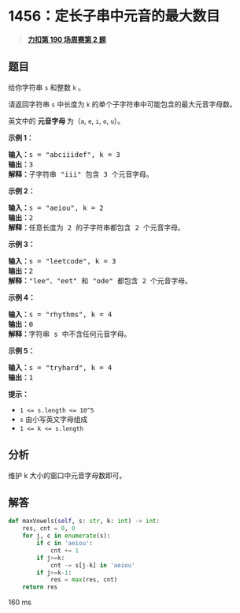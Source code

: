 # 1456：定长子串中元音的最大数目


> <u>**[力扣第 190 场周赛第 2 题](https://leetcode.cn/problems/maximum-number-of-vowels-in-a-substring-of-given-length/)**</u>

## 题目

<p>给你字符串 <code>s</code> 和整数 <code>k</code> 。</p>

<p>请返回字符串 <code>s</code> 中长度为 <code>k</code> 的单个子字符串中可能包含的最大元音字母数。</p>

<p>英文中的 <strong>元音字母 </strong>为（<code>a</code>, <code>e</code>, <code>i</code>, <code>o</code>, <code>u</code>）。</p>



<p><strong>示例 1：</strong></p>

<pre><strong>输入：</strong>s = &quot;abciiidef&quot;, k = 3
<strong>输出：</strong>3
<strong>解释：</strong>子字符串 &quot;iii&quot; 包含 3 个元音字母。
</pre>

<p><strong>示例 2：</strong></p>

<pre><strong>输入：</strong>s = &quot;aeiou&quot;, k = 2
<strong>输出：</strong>2
<strong>解释：</strong>任意长度为 2 的子字符串都包含 2 个元音字母。
</pre>

<p><strong>示例 3：</strong></p>

<pre><strong>输入：</strong>s = &quot;leetcode&quot;, k = 3
<strong>输出：</strong>2
<strong>解释：</strong>&quot;lee&quot;、&quot;eet&quot; 和 &quot;ode&quot; 都包含 2 个元音字母。
</pre>

<p><strong>示例 4：</strong></p>

<pre><strong>输入：</strong>s = &quot;rhythms&quot;, k = 4
<strong>输出：</strong>0
<strong>解释：</strong>字符串 s 中不含任何元音字母。
</pre>

<p><strong>示例 5：</strong></p>

<pre><strong>输入：</strong>s = &quot;tryhard&quot;, k = 4
<strong>输出：</strong>1
</pre>



<p><strong>提示：</strong></p>

<ul>
<li><code>1 &lt;= s.length &lt;= 10^5</code></li>
<li><code>s</code> 由小写英文字母组成</li>
<li><code>1 &lt;= k &lt;= s.length</code></li>
</ul>


## 分析

维护 k 大小的窗口中元音字母数即可。

## 解答


```python
def maxVowels(self, s: str, k: int) -> int:
	res, cnt = 0, 0
	for j, c in enumerate(s):
		if c in 'aeiou':
			cnt += 1
		if j>=k:
			cnt -= s[j-k] in 'aeiou'
		if j>=k-1:
			res = max(res, cnt)
	return res
```
160 ms

